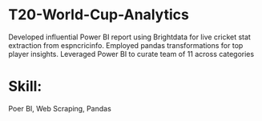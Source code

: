 # T20-World-Cup-Analytics
Developed influential Power BI report using Brightdata for live cricket stat extraction from espncricinfo. Employed pandas transformations for top player insights. Leveraged Power BI to curate team of 11 across categories
# Skill:
Poer BI, Web Scraping, Pandas
